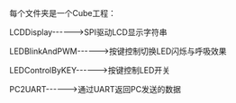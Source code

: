 

每个文件夹是一个Cube工程：

LCDDisplay------>SPI驱动LCD显示字符串

LEDBlinkAndPWM------>按键控制切换LED闪烁与呼吸效果

LEDControlByKEY------>按键控制LED开关

PC2UART------>通过UART返回PC发送的数据
